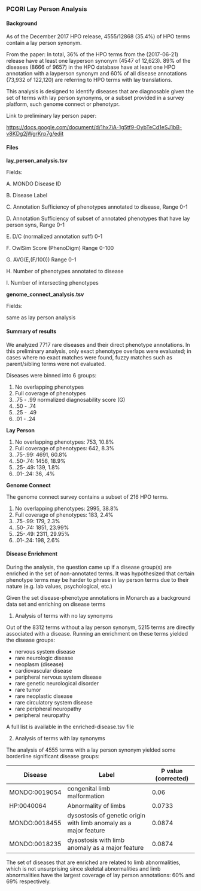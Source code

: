 ### PCORI Lay Person Analysis

#### Background

As of the December 2017 HPO release, 4555/12868 (35.4%) of HPO terms contain a lay person synonym.

From the paper:
In total, 36% of the HPO terms from the (2017-06-21) release have at least one layperson synonym (4547 of 12,623). 89% of the diseases (8666 of 9657) in the HPO database have at least one HPO annotation with a layperson synonym and 60% of all disease annotations (73,932 of 122,120) are referring to HPO terms with lay translations.

This analysis is designed to identify diseases that are diagnosable given the set of terms with lay person synonyms, or a subset provided in a survey platform, such genome connect or phenotypr.

Link to preliminary lay person paper:

https://docs.google.com/document/d/1hx7iA-1g5tf9-OybTeCd1eSJ1bB-v8KDg2jWgrKrp7g/edit


#### Files

__lay_person_analysis.tsv__

Fields:

A. MONDO Disease ID

B. Disease Label

C. Annotation Sufficiency of phenotypes annotated to disease, Range 0-1

D. Annotation Sufficiency of subset of annotated phenotypes that have lay person syns, Range 0-1

E. D/C (normalized annotation suff) 0-1

F. OwlSim Score (PhenoDigm) Range 0-100

G. AVG(E,(F/100)) Range 0-1

H. Number of phenotypes annotated to disease

I. Number of intersecting phenotypes


__genome_connect_analysis.tsv__

Fields:

same as lay person analysis

#### Summary of results

We analyzed 7717 rare diseases and their direct phenotype annotations. In this preliminary analysis, only exact phenotype overlaps were evaluated; in cases where no exact matches were found, fuzzy matches such as parent/sibling terms were not evaluated.

Diseases were binned into 6 groups:
1. No overlapping phenotypes
2. Full coverage of phenotypes
3. .75 - .99 normalized diagnosability score (G)
4. .50 - .74
5. .25 - .49
6. .01 - .24

__Lay Person__

1. No overlapping phenotypes: 753, 10.8%
2. Full coverage of phenotypes: 642, 8.3%
3. .75-.99: 4691, 60.8%
4. .50-.74: 1456, 18.9%
5. .25-.49: 139,  1.8%
6. .01-.24: 36, .4%


__Genome Connect__

The genome connect survey contains a subset of 216 HPO terms.

1. No overlapping phenotypes: 2995, 38.8%
2. Full coverage of phenotypes: 183, 2.4%
3. .75-.99: 179, 2.3%
4. .50-.74: 1851, 23.99%
5. .25-.49: 2311,  29.95%
6. .01-.24: 198, 2.6%

#### Disease Enrichment
During the analysis, the question came up if a disease group(s) are enriched in the set of non-annotated terms.  It was hypothesized that certain phenotype terms may be harder to phrase in lay person terms due to their nature (e.g. lab values, psychological, etc.)

Given the set disease-phenotype annotations in Monarch as a background data set and enriching on disease terms

1. Analysis of terms with no lay synonyms

Out of the 8312 terms without a lay person synonym, 5215 terms are directly associated with a disease.  Running an enrichment on these terms yielded the disease groups:

- nervous system disease
- rare neurologic disease
- neoplasm (disease)
- cardiovascular disease
- peripheral nervous system disease
- rare genetic neurological disorder
- rare tumor
- rare neoplastic disease
- rare circulatory system disease
- rare peripheral neuropathy
- peripheral neuropathy

A full list is available in the enriched-disease.tsv file

2. Analysis of terms with lay synonyms

The analysis of 4555 terms with a lay person synonym yielded some borderline significant disease groups:

| Disease | Label | P value (corrected) |
|------|---------|---------|
|MONDO:0019054| congenital limb malformation | 0.06 |
|HP:0040064| Abnormality of limbs  | 0.0733 |
|MONDO:0018455 | dysostosis of genetic origin with limb anomaly as a major feature | 0.0874 |
|MONDO:0018235 | dysostosis with limb anomaly as a major feature | 0.0874 |

The set of diseases that are enriched are related to limb abnormalities, which is not unsurprising since skeletal abnormalities and limb abnormalities have the largest coverage of lay person annotations: 60% and 69% respectively.

